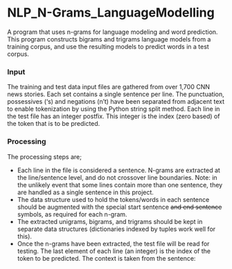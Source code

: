 # NLP_N-Grams_LanguageModelling
A program that uses n-grams for language modeling and word prediction. This program constructs bigrams and trigrams language models from a training corpus, and use the resulting models to predict words in a test corpus.

### Input
The training and test data input files are gathered from
over 1,700 CNN news stories. Each set contains a single sentence per line. The punctuation, possessives (‘s) and
negations (n’t) have been separated from adjacent text to enable tokenization by using the Python string split
method. Each line in the test file has an integer postfix. This integer is the index (zero based) of the token that
is to be predicted.

### Processing
The processing steps are;
* Each line in the file is considered a sentence. N-grams are extracted at the line/sentence level,
and do not crossover line boundaries. Note: in the unlikely event that some lines contain more than
one sentence, they are handled as a single sentence in this project.
* The data structure used to hold the tokens/words in each sentence should be augmented with the
special start sentence <s> and end sentence </s> symbols, as required for each n-gram.
* The extracted unigrams, bigrams, and trigrams should be kept in separate data structures (dictionaries
indexed by tuples work well for this).
* Once the n-grams have been extracted, the test file will be read for testing. The last element of each
line (an integer) is the index of the token to be predicted. The context is taken from the sentence:

